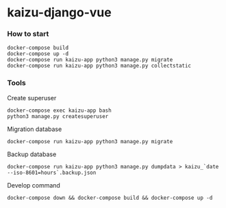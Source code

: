 # kaizu-django-vue

### How to start

```
docker-compose build
docker-compose up -d 
docker-compose run kaizu-app python3 manage.py migrate
docker-compose run kaizu-app python3 manage.py collectstatic
```

### Tools

Create superuser

```
docker-compose exec kaizu-app bash
python3 manage.py createsuperuser
```

Migration database

```
docker-compose run kaizu-app python3 manage.py migrate
```


Backup database

```
docker-compose run kaizu-app python3 manage.py dumpdata > kaizu_`date --iso-8601=hours`.backup.json
```

Develop command

```
docker-compose down && docker-compose build && docker-compose up -d
```
